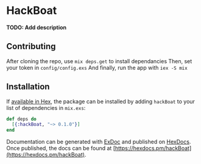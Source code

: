 # HackBoat

**TODO: Add description**

## Contributing

After cloning the repo, use `mix deps.get` to install dependancies
Then, set your token in `config/config.exs`
And finally, run the app with `iex -S mix`

## Installation

If [available in Hex](https://hex.pm/docs/publish), the package can be installed
by adding `hackBoat` to your list of dependencies in `mix.exs`:

```elixir
def deps do
  [{:hackBoat, "~> 0.1.0"}]
end
```

Documentation can be generated with [ExDoc](https://github.com/elixir-lang/ex_doc)
and published on [HexDocs](https://hexdocs.pm). Once published, the docs can
be found at [https://hexdocs.pm/hackBoat](https://hexdocs.pm/hackBoat).
